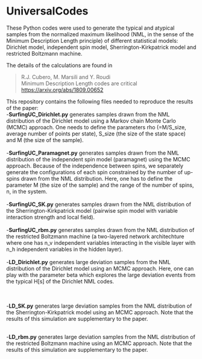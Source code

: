 # UniversalCodes

These Python codes were used to generate the typical and atypical samples from the normalized maximum likelihood (NML, in the sense of the Minimum Description Length principle) of different statistical models: Dirichlet model, independent spin model, Sherrington-Kirkpatrick model and restricted Boltzmann machine.

The details of the calculations are found in
> R.J. Cubero, M. Marsili and Y. Roudi <br>
> Minimum Description Length codes are critical <br>
> https://arxiv.org/abs/1809.00652 <br>

This repository contains the following files needed to reproduce the results of the paper: <br>
-**SurfingUC_Dirichlet.py** generates samples drawn from the NML distribution of the Dirichlet model using a Markov chain Monte Carlo (MCMC) approach. One needs to define the parameters rho (=M/S_size, average number of points per state), S_size (the size of the state space) and M (the size of the sample). <br> <br>
-**SurfingUC_Paramagnet.py** generates samples drawn from the NML distribution of the independent spin model (paramagnet) using the MCMC approach. Because of the independence between spins, we separately generate the configurations of each spin constrained by the number of up-spins drawn from the NML distribution. Here, one has to define the parameter M (the size of the sample) and the range of the number of spins, n, in the system. <br> <br>
-**SurfingUC_SK.py** generates samples drawn from the NML distribution of the Sherrington-Kirkpatrick model (pairwise spin model with variable interaction strength and local field). <br> <br>
-**SurfingUC_rbm.py** generates samples drawn from the NML distribution of the restricted Boltzmann machine (a two-layered network architechture where one has n_v independent variables interacting in the visible layer with n_h independent variables in the hidden layer). <br> <br>
-**LD_Dirichlet.py** generates large deviation samples from the NML distribution of the Dirichlet model using an MCMC approach. Here, one can play with the parameter beta which explores the large deviation events from the typical H[s] of the Dirichlet NML codes. <br> <br> <br>

-**LD_SK.py** generates large deviation samples from the NML distribution of the Sherrington-Kirkpatrick model using an MCMC approach. Note that the results of this simulation are supplementary to the paper. <br> <br>

-**LD_rbm.py** generates large deviation samples from the NML distribution of the restricted Boltzmann machine using an MCMC approach. Note that the results of this simulation are supplementary to the paper.
